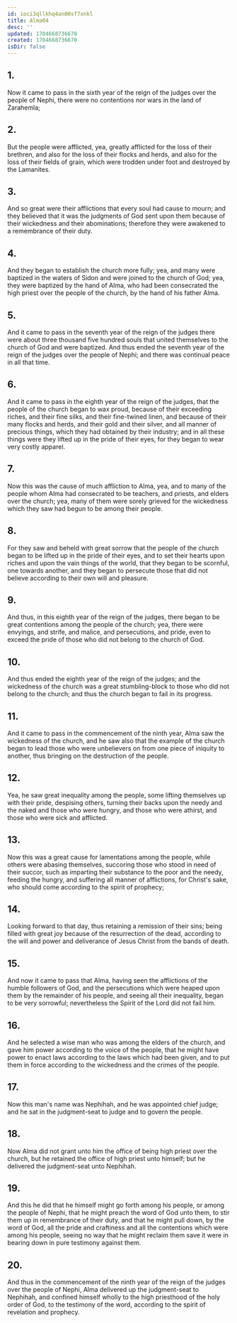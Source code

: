 ```yaml
---
id: ioci3qllkhq4an00sf7xnkl
title: Alma04
desc: ''
updated: 1704668736670
created: 1704668736670
isDir: false
---
```

## 1.
Now it came to pass in the sixth year of the reign of the judges over the people of Nephi, there were no contentions nor wars in the land of Zarahemla;
## 2.
But the people were afflicted, yea, greatly afflicted for the loss of their brethren, and also for the loss of their flocks and herds, and also for the loss of their fields of grain, which were trodden under foot and destroyed by the Lamanites.
## 3.
And so great were their afflictions that every soul had cause to mourn; and they believed that it was the judgments of God sent upon them because of their wickedness and their abominations; therefore they were awakened to a remembrance of their duty.
## 4.
And they began to establish the church more fully; yea, and many were baptized in the waters of Sidon and were joined to the church of God; yea, they were baptized by the hand of Alma, who had been consecrated the high priest over the people of the church, by the hand of his father Alma.
## 5.
And it came to pass in the seventh year of the reign of the judges there were about three thousand five hundred souls that united themselves to the church of God and were baptized. And thus ended the seventh year of the reign of the judges over the people of Nephi; and there was continual peace in all that time.
## 6.
And it came to pass in the eighth year of the reign of the judges, that the people of the church began to wax proud, because of their exceeding riches, and their fine silks, and their fine-twined linen, and because of their many flocks and herds, and their gold and their silver, and all manner of precious things, which they had obtained by their industry; and in all these things were they lifted up in the pride of their eyes, for they began to wear very costly apparel.
## 7.
Now this was the cause of much affliction to Alma, yea, and to many of the people whom Alma had consecrated to be teachers, and priests, and elders over the church; yea, many of them were sorely grieved for the wickedness which they saw had begun to be among their people.
## 8.
For they saw and beheld with great sorrow that the people of the church began to be lifted up in the pride of their eyes, and to set their hearts upon riches and upon the vain things of the world, that they began to be scornful, one towards another, and they began to persecute those that did not believe according to their own will and pleasure.
## 9.
And thus, in this eighth year of the reign of the judges, there began to be great contentions among the people of the church; yea, there were envyings, and strife, and malice, and persecutions, and pride, even to exceed the pride of those who did not belong to the church of God.
## 10.
And thus ended the eighth year of the reign of the judges; and the wickedness of the church was a great stumbling-block to those who did not belong to the church; and thus the church began to fail in its progress.
## 11.
And it came to pass in the commencement of the ninth year, Alma saw the wickedness of the church, and he saw also that the example of the church began to lead those who were unbelievers on from one piece of iniquity to another, thus bringing on the destruction of the people.
## 12.
Yea, he saw great inequality among the people, some lifting themselves up with their pride, despising others, turning their backs upon the needy and the naked and those who were hungry, and those who were athirst, and those who were sick and afflicted.
## 13.
Now this was a great cause for lamentations among the people, while others were abasing themselves, succoring those who stood in need of their succor, such as imparting their substance to the poor and the needy, feeding the hungry, and suffering all manner of afflictions, for Christ's sake, who should come according to the spirit of prophecy;
## 14.
Looking forward to that day, thus retaining a remission of their sins; being filled with great joy because of the resurrection of the dead, according to the will and power and deliverance of Jesus Christ from the bands of death.
## 15.
And now it came to pass that Alma, having seen the afflictions of the humble followers of God, and the persecutions which were heaped upon them by the remainder of his people, and seeing all their inequality, began to be very sorrowful; nevertheless the Spirit of the Lord did not fail him.
## 16.
And he selected a wise man who was among the elders of the church, and gave him power according to the voice of the people, that he might have power to enact laws according to the laws which had been given, and to put them in force according to the wickedness and the crimes of the people.
## 17.
Now this man's name was Nephihah, and he was appointed chief judge; and he sat in the judgment-seat to judge and to govern the people.
## 18.
Now Alma did not grant unto him the office of being high priest over the church, but he retained the office of high priest unto himself; but he delivered the judgment-seat unto Nephihah.
## 19.
And this he did that he himself might go forth among his people, or among the people of Nephi, that he might preach the word of God unto them, to stir them up in remembrance of their duty, and that he might pull down, by the word of God, all the pride and craftiness and all the contentions which were among his people, seeing no way that he might reclaim them save it were in bearing down in pure testimony against them.
## 20.
And thus in the commencement of the ninth year of the reign of the judges over the people of Nephi, Alma delivered up the judgment-seat to Nephihah, and confined himself wholly to the high priesthood of the holy order of God, to the testimony of the word, according to the spirit of revelation and prophecy.
